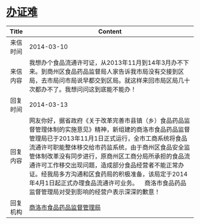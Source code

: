 # <a href="http://www.shangluo.gov.cn/zmhd/ldxxxx.jsp?urltype=leadermail.LeaderMailContentUrl&wbtreeid=1112&leadermailid=2337">办证难</a>
| Title |                                                                                                                       Content                                                                                                                       |
|:-----:|-----------------------------------------------------------------------------------------------------------------------------------------------------------------------------------------------------------------------------------------------------|
| 来信时间  | 2014-03-10                                                                                                                                                                                                                                          |
| 来信内容  | 我想办个食品流通许可证，从2013年11月到14年3月办不下来。到商州区食品药品监督局人家告诉我市局没有交接到区局，去市局问市局说早都交到区局。就这样来回市局区局几十次都办不了。我想问问这到底能不能办！                                                                                                                                               |
| 回复时间  | 2014-03-13                                                                                                                                                                                                                                          |
| 回复内容  | 网友你好，据省政府《关于改革完善市县镇（乡）食品药品监督管理体制的实施意见》精神，新组建的商洛市食品药品监督管理局已于2013年11月1日正式运行，全市工商系统将食品流通许可职能整体移交给市药监系统，由于商州区食品安全监管体制改革没有同步进行，原商州区工商分局所承担的食品流通许可工作移交出现问题，造成部分食品经营者不能正常办证。经我局多方沟通和区食药局的积极准备，该局定于2014年4月1日起正式办理食品流通许可业务。    商洛市食品药品监督管理局对受到影响的经营户表示深深的歉意！ |
| 回复机构  | <a href="../../categories/agencies/商洛市食品药品监督管理局.md">商洛市食品药品监督管理局</a>                                                                                                                                                                                  |